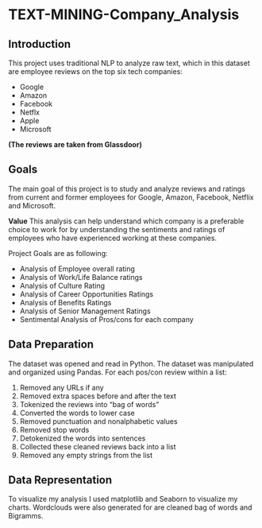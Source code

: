 # TEXT-MINING-Company_Analysis

## Introduction

This project uses traditional NLP to analyze raw text, which in this dataset are employee reviews on the top six tech companies:

  * Google
  * Amazon
  * Facebook
  * Netflx
  * Apple
  * Microsoft
  
**(The reviews are taken from Glassdoor)**

## Goals

The main goal of this project is to study and analyze reviews and ratings from current and former employees for Google, Amazon, Facebook, Netflix and Microsoft. 

**Value** 
This analysis can help understand which company is a preferable choice to work for by understanding the sentiments and ratings of employees who have experienced working at these companies.

Project Goals are as following:
  *	Analysis of Employee overall rating
  *	Analysis of Work/Life Balance ratings
  *	Analysis of Culture Rating
  * Analysis of Career Opportunities Ratings
  * Analysis of Benefits Ratings
  * Analysis of Senior Management Ratings
  * Sentimental Analysis of Pros/cons for each company

## Data Preparation

The dataset was opened and read in Python. The dataset was manipulated and organized using Pandas. 
For each pos/con review within a list:
1.	Removed any URLs if any
2.	Removed extra spaces before and after the text
3.	Tokenized the reviews into “bag of words”
4.	Converted the words to lower case
5.	Removed punctuation and nonalphabetic values
6.	Removed stop words 
7.	Detokenized the words into sentences
8.	Collected these cleaned reviews back into a list
9.	Removed any empty strings from the list

## Data Representation

To visualize my analysis I used matplotlib and Seaborn to visualize my charts. 
Wordclouds were also generated for are cleaned bag of words and Bigramms.







